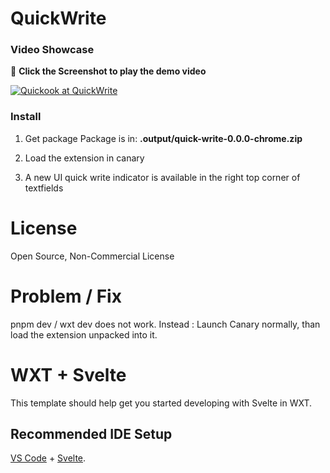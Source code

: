 # QuickWrite

### Video Showcase
🍿 **Click the Screenshot to play the demo video**

[![Quickook at QuickWrite](https://i.vimeocdn.com/video/1957490725-41db7f53e7e4dc5eabce65ea78a3876dfec813b64835bc0180c19a8a8351b100-d_2400)](https://vimeo.com/1035881817)

### Install
1. Get package
Package is in:
__.output/quick-write-0.0.0-chrome.zip__

2. Load the extension in canary

3. A new UI quick write indicator is available in the right top corner of textfields

# License
Open Source, Non-Commercial License

# Problem / Fix
pnpm dev / wxt dev does not work.
Instead :
Launch Canary normally, than load the extension unpacked into it.

# WXT + Svelte

This template should help get you started developing with Svelte in WXT.

## Recommended IDE Setup

[VS Code](https://code.visualstudio.com/) + [Svelte](https://marketplace.visualstudio.com/items?itemName=svelte.svelte-vscode).
